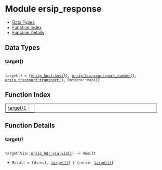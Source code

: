 

# Module ersip_response #
* [Data Types](#types)
* [Function Index](#index)
* [Function Details](#functions)

<a name="types"></a>

## Data Types ##




### <a name="type-target">target()</a> ###


<pre><code>
target() = {<a href="ersip_host.md#type-host">ersip_host:host()</a>, <a href="ersip_transport.md#type-port_number">ersip_transport:port_number()</a>, <a href="ersip_transport.md#type-transport">ersip_transport:transport()</a>, Options::map()}
</code></pre>

<a name="index"></a>

## Function Index ##


<table width="100%" border="1" cellspacing="0" cellpadding="2" summary="function index"><tr><td valign="top"><a href="#target-1">target/1</a></td><td></td></tr></table>


<a name="functions"></a>

## Function Details ##

<a name="target-1"></a>

### target/1 ###

<pre><code>
target(Via::<a href="ersip_hdr_via.md#type-via">ersip_hdr_via:via()</a>) -&gt; Result
</code></pre>

<ul class="definitions"><li><code>Result = {direct, <a href="#type-target">target()</a>} | {reuse, <a href="#type-target">target()</a>}</code></li></ul>


